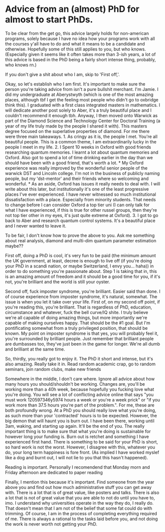 # Advice from an (almost) PhD for almost to start PhDs.

To be clear from the get go, this advice largely holds for non-american programs, solely because I have no idea how your programs work with all the courses y'all have to do and what it means to be a candidate and otherwise. Hopefully some of this still applies to you, but who knows. (Especially given it seems like it often takes more than 3-ish years, a lot of this advice is based in the PhD being a fairly short intense thing, probably, who knows rn.)

If you don't give a shit about who I am, skip to 'First off,'.

Okay, so let's establish who I am first. It's important to make sure the person you're taking advice from isn't a pure bullshit merchant. I'm Jamie. 
I did my undergraduate at Aberystwyth (which is one of the most amazing places, although tbf I get the feeling most people who didn't go to oxbridge think this). 
I graduated with a first class integrated masters in mathematics. I will dedicate another post solely to Aber, it's a truly beautiful place and I couldn't recommend it enough tbh. 
Anyway, I then moved onto Warwick as part of the Diamond Science and Technology Center for Doctoral Training (a year of my life truly made by the people I shared it with). 
This masters degree focused on the superlative properties of diamond. For me there were three main takeaways. 
    1. As cringy as it is, the people I met. You're all beautiful people. This is a common theme, I am extraordinarily lucky in the people I meet in my life.
    2. I Spent 10 weeks in Oxford with good friends researching quantum memories. I learnt a lot about quantum memories and Oxford. Also got to spend a lot of time drinking earlier in the day than we should have been with a good friend, that's worth a lot.
        * My Oxford experience was really improved by the wonderful senior people of the warwick DST and Lincoln college. I'm not in the business of publicly naming people, but my 'dst-mentor' and their friends where so welcoming and wonderful.
        * As an aside, Oxford has issues it really needs to deal with. I will write about this later, but institutionally it's one of the least progressive places I've ever experienced. I have never witnessed so much institutional dissatisfaction with a place. Especially from minority students. That needs to change before I can consider Oxford a top tier uni (I can only talk for what I have experienced, if this is true for other russel groups, then they're not top tier other in my eyes, it's just quite extreme at Oxford). 
    3. I got to go back to Aber and research quantum control systems. It's a beautiful place and I never wanted to leave it. 


To be fair, I don't know how to prove the above to you. Ask me something about real analysis, diamond and multi-dim quantum parameter estimation maybe??


First off, doing a PhD is cool, it's very fun to be paid (the minimum amount the UK government, at least, decree is enough to live off (if you're doing your PhD in a scandi nation, or maybe Switzerland, I envy you... haha)) in order to do something you're passionate about. Step 1 is taking that in, this is an amazing amount of freedom and it should be a good time for you, if it's not, you're brilliant and the world is still your oyster.

Second off, fuck imposter syndrome, you're brilliant. Easier said than done. 
I of course experience from imposter syndrome, it's natural, somewhat. 
The issue is when you let it take over your life. First of, on my second off point, if you're reading this, you're brilliant. That is regardless of PhD, education, circumstance and whatever, fuck the bell curve/IQ shite. 
I truly believe we're all capable of doing amazing things, but more importantly we're capable of making ourselves happy. 
That should be the #1 goal. 
But I'm pontificating somewhat from a truly privileged position, that should be known.
My point on imposter syndrome is that yes, you will probably feel it, you're surrounded by brilliant people. Just remember that brilliant people are dumbasses too, they've just been in the game for longer. 
We're all dumb and brilliant at the same time. 

So, thirdly, you really got to enjoy it. The PhD it short and intense, but it's also amazing. Really take it in. Read random academic crap, go to random seminars, join random clubs, make new friends

Somewhere in the middle, I don't care where. Ignore all advice about how many hours you should/shouldn't be working. Changes are, you'll be working more than a 40h week, because hopefully you fucking love what you're doing. You will see a lot of conflicting advice online that says "you must work 120597346y5974 hours a week or you're a week prick" or "if you work more than 37.5 hours you're part of the problem.". For me, these are both profoundly wrong. At a PhD you should really love what you're doing, as such more than your 'contracted' hours is to be expected. However, the big demon that will haunt you is burn out. I have been there, working until 3am, waking, and starting up again. It'll be the end of you. The really important thing is to make sure that what you're doing is sustainable for however long your funding is. Burn out is retchet and something I have experienced first hand. There is something to be said for your PhD is short, so hard work is not the worst. However, I disagree with this, whatever you do, your long term happiness is fore front. (As implied I have worked myslef like a dog and burnt out, I will not lie to you that this hasn't happened).

Reading is important. Personally I recomendend that Monday morn and Friday afternoon are dedicated to paper reading

Finally, I mention this because it's important. Find someone from the year above you and find out how much administrative stuff you can get away with. There is a lot that is of great value, like posters and talks. There is also a lot that is not of great value that you are able to not do until you have to, imo. I understand why universities operate in the way they do, I really do. That doesn't mean that I am not of the belief that some fat could do with trimming. Of course, I am in the process of completing everything required of me. There is always a rational to the tasks laid before you, and not doing the work is never worth not getting your PhD.  
